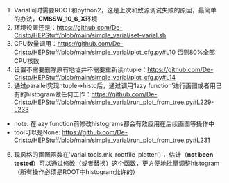 1. Varial同时需要ROOT和python2，这是上次和致源调试失败的原因，最简单的办法，**CMSSW_10_6_X**环境
2. 环境设置还是：https://github.com/De-Cristo/HEPStuff/blob/main/simple_varial/set-varial.sh
3. CPU数量调用：https://github.com/De-Cristo/HEPStuff/blob/main/simple_varial/plot_cfg.py#L10 否则80%全部CPU核数
4. 设置不需要删除原有地址并不需要重新读ntuple：https://github.com/De-Cristo/HEPStuff/blob/main/simple_varial/plot_cfg.py#L14
5. 通过parallel实现ntuple->histo后，通过调用‘lazy function’进行画图或者用已有的histogram做任何工作：https://github.com/De-Cristo/HEPStuff/blob/main/simple_varial/run_plot_from_tree.py#L229-L233
  - note: 在lazy function前修改histograms都会有效应用在后续画图等操作中
  - tool可以是None: https://github.com/De-Cristo/HEPStuff/blob/main/simple_varial/run_plot_from_tree.py#L231
6. 现风格的画图函数在'varial.tools.mk_rootfile_plotter()'，估计（**not been tested**）可以通过修改（或者替换）这个函数，更方便地批量调整histogram（所有操作必须是ROOT中histogram允许的）
